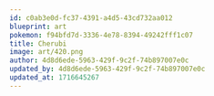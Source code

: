 ```yaml
---
id: c0ab3e0d-fc37-4391-a4d5-43cd732aa012
blueprint: art
pokemon: f94bfd7d-3336-4e78-8394-49242fff1c07
title: Cherubi
image: art/420.png
author: 4d8d6ede-5963-429f-9c2f-74b897007e0c
updated_by: 4d8d6ede-5963-429f-9c2f-74b897007e0c
updated_at: 1716645267
---
```

